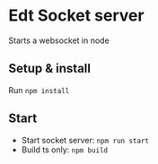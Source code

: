 # Edt Socket server
Starts a websocket in node

## Setup & install
Run `npm install`

## Start

* Start socket server: `npm run start`
* Build ts only: `npm build`
